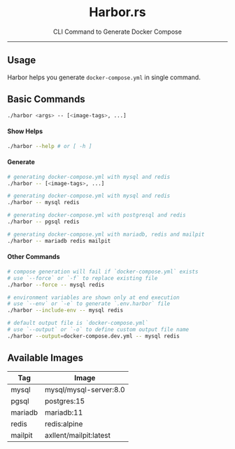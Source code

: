 <p align="center">
    <h1 align="center">Harbor.rs</h1>
    <p align="center">CLI Command to Generate Docker Compose</p>
</p>

------

## Usage

Harbor helps you generate `docker-compose.yml` in single command.

## Basic Commands

```bash
./harbor <args> -- [<image-tags>, ...]
```

#### Show Helps

```bash
./harbor --help # or [ -h ]
```

#### Generate

```bash
# generating docker-compose.yml with mysql and redis
./harbor -- [<image-tags>, ...]
```

```bash
# generating docker-compose.yml with mysql and redis
./harbor -- mysql redis

# generating docker-compose.yml with postgresql and redis
./harbor -- pgsql redis

# generating docker-compose.yml with mariadb, redis and mailpit
./harbor -- mariadb redis mailpit
```

#### Other Commands

```bash
# compose generation will fail if `docker-compose.yml` exists
# use `--force` or `-f` to replace existing file
./harbor --force -- mysql redis

# environment variables are shown only at end execution
# use `--env` or `-e` to generate `.env.harbor` file
./harbor --include-env -- mysql redis

# default output file is `docker-compose.yml`
# use `--output` or `-o` to define custom output file name
./harbor --output=docker-compose.dev.yml -- mysql redis
```

## Available Images

|  Tag | Image |
| --- | --- |
| mysql | mysql/mysql-server:8.0 |
| pgsql | postgres:15 |
| mariadb | mariadb:11 |
| redis | redis:alpine |
| mailpit | axllent/mailpit:latest |
